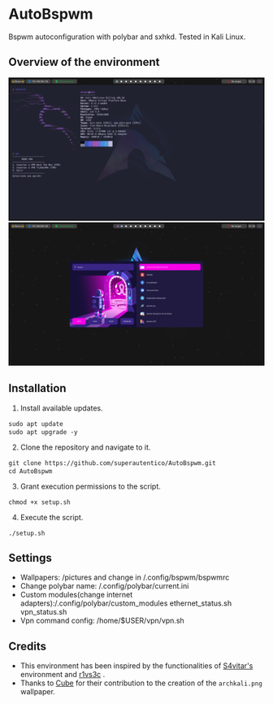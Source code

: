 # AutoBspwm
Bspwm autoconfiguration with polybar and sxhkd.
Tested in Kali Linux.

## Overview of the environment
![overview1](/images/img1.png "img1")
![overview1](/images/img2.png "img2")
## Installation
1. Install available updates.

```shell
sudo apt update
sudo apt upgrade -y
```

2. Clone the repository and navigate to it.

```shell
git clone https://github.com/superautentico/AutoBspwm.git
cd AutoBspwm
```

3. Grant execution permissions to the script.

```shell
chmod +x setup.sh
```

4. Execute the script.

```shell
./setup.sh
```

## Settings
- Wallpapers: /pictures and change in /.config/bspwm/bspwmrc
- Change polybar name: /.config/polybar/current.ini
- Custom modules(change internet adapters):/.config/polybar/custom_modules ethernet_status.sh vpn_status.sh
- Vpn command config: /home/$USER/vpn/vpn.sh

## Credits
- This environment has been inspired by the functionalities of [S4vitar's](https://github.com/s4vitar) environment and [r1vs3c](https://github.com/r1vs3c) .
- Thanks to [Cube](https://github.com/ZLCube) for their contribution to the creation of the `archkali.png` wallpaper.

